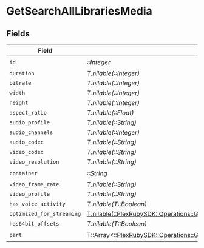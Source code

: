 # GetSearchAllLibrariesMedia


## Fields

| Field                                                                                                                                                     | Type                                                                                                                                                      | Required                                                                                                                                                  | Description                                                                                                                                               | Example                                                                                                                                                   |
| --------------------------------------------------------------------------------------------------------------------------------------------------------- | --------------------------------------------------------------------------------------------------------------------------------------------------------- | --------------------------------------------------------------------------------------------------------------------------------------------------------- | --------------------------------------------------------------------------------------------------------------------------------------------------------- | --------------------------------------------------------------------------------------------------------------------------------------------------------- |
| `id`                                                                                                                                                      | *::Integer*                                                                                                                                               | :heavy_check_mark:                                                                                                                                        | N/A                                                                                                                                                       | 119534                                                                                                                                                    |
| `duration`                                                                                                                                                | *T.nilable(::Integer)*                                                                                                                                    | :heavy_minus_sign:                                                                                                                                        | N/A                                                                                                                                                       | 11558112                                                                                                                                                  |
| `bitrate`                                                                                                                                                 | *T.nilable(::Integer)*                                                                                                                                    | :heavy_minus_sign:                                                                                                                                        | N/A                                                                                                                                                       | 25025                                                                                                                                                     |
| `width`                                                                                                                                                   | *T.nilable(::Integer)*                                                                                                                                    | :heavy_minus_sign:                                                                                                                                        | N/A                                                                                                                                                       | 3840                                                                                                                                                      |
| `height`                                                                                                                                                  | *T.nilable(::Integer)*                                                                                                                                    | :heavy_minus_sign:                                                                                                                                        | N/A                                                                                                                                                       | 2072                                                                                                                                                      |
| `aspect_ratio`                                                                                                                                            | *T.nilable(::Float)*                                                                                                                                      | :heavy_minus_sign:                                                                                                                                        | N/A                                                                                                                                                       | 1.85                                                                                                                                                      |
| `audio_profile`                                                                                                                                           | *T.nilable(::String)*                                                                                                                                     | :heavy_minus_sign:                                                                                                                                        | N/A                                                                                                                                                       | dts                                                                                                                                                       |
| `audio_channels`                                                                                                                                          | *T.nilable(::Integer)*                                                                                                                                    | :heavy_minus_sign:                                                                                                                                        | N/A                                                                                                                                                       | 6                                                                                                                                                         |
| `audio_codec`                                                                                                                                             | *T.nilable(::String)*                                                                                                                                     | :heavy_minus_sign:                                                                                                                                        | N/A                                                                                                                                                       | eac3                                                                                                                                                      |
| `video_codec`                                                                                                                                             | *T.nilable(::String)*                                                                                                                                     | :heavy_minus_sign:                                                                                                                                        | N/A                                                                                                                                                       | hevc                                                                                                                                                      |
| `video_resolution`                                                                                                                                        | *T.nilable(::String)*                                                                                                                                     | :heavy_minus_sign:                                                                                                                                        | N/A                                                                                                                                                       | 4k                                                                                                                                                        |
| `container`                                                                                                                                               | *::String*                                                                                                                                                | :heavy_check_mark:                                                                                                                                        | N/A                                                                                                                                                       | mkv                                                                                                                                                       |
| `video_frame_rate`                                                                                                                                        | *T.nilable(::String)*                                                                                                                                     | :heavy_minus_sign:                                                                                                                                        | N/A                                                                                                                                                       | 24p                                                                                                                                                       |
| `video_profile`                                                                                                                                           | *T.nilable(::String)*                                                                                                                                     | :heavy_minus_sign:                                                                                                                                        | N/A                                                                                                                                                       | main 10                                                                                                                                                   |
| `has_voice_activity`                                                                                                                                      | *T.nilable(T::Boolean)*                                                                                                                                   | :heavy_minus_sign:                                                                                                                                        | N/A                                                                                                                                                       | false                                                                                                                                                     |
| `optimized_for_streaming`                                                                                                                                 | [T.nilable(::PlexRubySDK::Operations::GetSearchAllLibrariesOptimizedForStreaming)](../../models/operations/getsearchalllibrariesoptimizedforstreaming.md) | :heavy_minus_sign:                                                                                                                                        | N/A                                                                                                                                                       | 1                                                                                                                                                         |
| `has64bit_offsets`                                                                                                                                        | *T.nilable(T::Boolean)*                                                                                                                                   | :heavy_minus_sign:                                                                                                                                        | N/A                                                                                                                                                       | false                                                                                                                                                     |
| `part`                                                                                                                                                    | T::Array<[::PlexRubySDK::Operations::GetSearchAllLibrariesPart](../../models/operations/getsearchalllibrariespart.md)>                                    | :heavy_check_mark:                                                                                                                                        | N/A                                                                                                                                                       |                                                                                                                                                           |